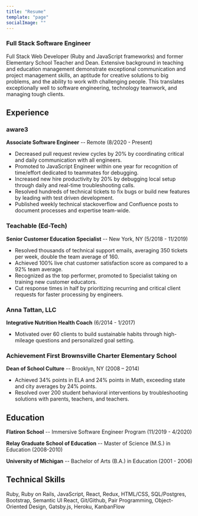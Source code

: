 ```yaml
---
title: "Resume"
template: "page"
socialImage: ""
---
```


### Full Stack Software Engineer
Full Stack Web Developer (Ruby and JavaScript frameworks) and former Elementary School Teacher and Dean. Extensive background in teaching and education management demonstrate exceptional communication and project management skills, an aptitude for creative solutions to big problems, and the ability to work with challenging people. This translates exceptionally well to software engineering, technology teamwork, and managing tough clients.

## Experience
### aware3
**Associate Software Engineer** -- Remote (8/2020 - Present)

+ Decreased pull request review cycles by 20% by coordinating critical and daily communication with all engineers.
+ Promoted to JavaScript Engineer within one year for recognition of time/effort dedicated to teammates for debugging.
+ Increased new hire productivity by 20% by debugging local setup through daily and real-time troubleshooting calls.
+ Resolved hundreds of technical tickets to fix bugs or build new features by leading with test driven development.
+ Published weekly technical stackoverflow and Confluence posts to document processes and expertise team-wide.


### Teachable (Ed-Tech)  
**Senior Customer Education Specialist** -- New York, NY (5/2018 - 11/2019)       

+ Resolved thousands of technical support emails, averaging 350 tickets per week, double the team average of 160.
+ Achieved 100% live chat customer satisfaction score as compared to a 92% team average.
+ Recognized as the top performer, promoted to Specialist taking on training new customer educators.
+ Cut response times in half by prioritizing recurring and critical client requests for faster processing by engineers.

### Anna Tattan, LLC
**Integrative Nutrition Health Coach** (6/2014 - 1/2017)

+ Motivated over 60 clients to build sustainable habits through high-mileage questions and personalized goal setting.

### Achievement First Brownsville Charter Elementary School	    
**Dean of School Culture** -- Brooklyn, NY (2008 – 2014)

+ Achieved 34% points in ELA and 24% points in Math, exceeding state and city averages by 24% points.
+ Resolved over 200 student behavioral interventions by troubleshooting solutions with parents, teachers, and teachers.

## Education
**Flatiron School** -- Immersive Software Engineer Program (11/2019 - 4/2020)

**Relay Graduate School of Education** -- Master of Science (M.S.) in Education (2008-2010)

**University of Michigan** -- Bachelor of Arts (B.A.) in Education (2001 - 2006)

## Technical Skills
Ruby, Ruby on Rails, JavaScript, React, Redux, HTML/CSS, SQL/Postgres, Bootstrap, Semantic UI React, Git/Github, Pair Programming, Object-Oriented Design, Gatsby.js, Heroku, KanbanFlow